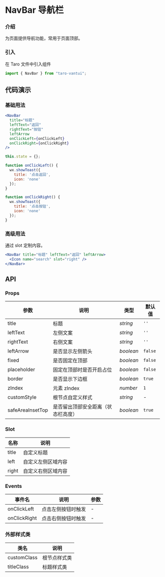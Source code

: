 # NavBar 导航栏

### 介绍

为页面提供导航功能，常用于页面顶部。

### 引入

在 Taro 文件中引入组件

```javascript
import { NavBar } from "taro-vantui"; 
```

## 代码演示

### 基础用法

```jsx
<NavBar
  title="标题"
  leftText="返回"
  rightText="按钮"
  leftArrow
  onClickLeft={onClickLeft}
  onClickRight={onClickRight}
/> 
```

```javascript
this.state = {};

function onClickLeft() {
  wx.showToast({
    title: '点击返回',
    icon: 'none'
  });
}

function onClickRight() {
  wx.showToast({
    title: '点击按钮',
    icon: 'none'
  });
} 
```

### 高级用法

通过 slot 定制内容。

```jsx
<NavBar title="标题" leftText="返回" leftArrow>
  <Icon name="search" slot="right" />
</NavBar> 
```

## API

### Props

| 参数 | 说明 | 类型 | 默认值 |
| --- | --- | --- | --- |
| title | 标题 | _string_ | `''` |
| leftText | 左侧文案 | _string_ | `''` |
| rightText | 右侧文案 | _string_ | `''` |
| leftArrow | 是否显示左侧箭头 | _boolean_ | `false` |
| fixed | 是否固定在顶部 | _boolean_ | `false` |
| placeholder | 固定在顶部时是否开启占位 | _boolean_ | `false` |
| border | 是否显示下边框 | _boolean_ | `true` |
| zIndex | 元素 zIndex | _number_ | `1` |
| customStyle | 根节点自定义样式 | _string_ | - |
| safeAreaInsetTop | 是否留出顶部安全距离（状态栏高度） | _boolean_ | `true` |

### Slot

| 名称  | 说明               |
| ----- | ------------------ |
| title | 自定义标题         |
| left  | 自定义左侧区域内容 |
| right | 自定义右侧区域内容 |

### Events

| 事件名           | 说明               | 参数 |
| ---------------- | ------------------ | ---- |
| onClickLeft  | 点击左侧按钮时触发 | -    |
| onClickRight | 点击右侧按钮时触发 | -    |

### 外部样式类

| 类名         | 说明         |
| ------------ | ------------ |
| customClass | 根节点样式类 |
| titleClass  | 标题样式类   |

